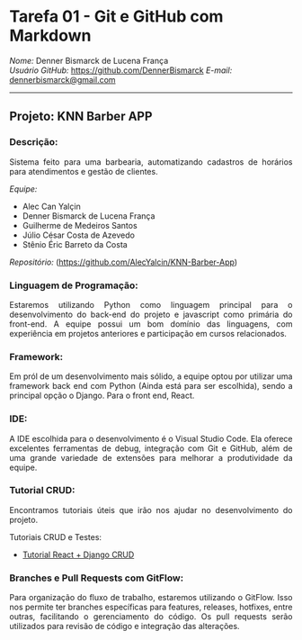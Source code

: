 # Tarefa 01 - Git e GitHub com Markdown

*Nome:* Denner Bismarck de Lucena França  
*Usuário GitHub:* https://github.com/DennerBismarck 
*E-mail:* dennerbismarck@gmail.com

---

## Projeto: KNN Barber APP

### Descrição:

<div style="text-align: justify">
Sistema feito para uma barbearia, automatizando cadastros de horários para atendimentos e gestão de clientes.

</div>

_Equipe:_
- Alec Can Yalçin
- Denner Bismarck de Lucena França
- Guilherme de Medeiros Santos
- Júlio César Costa de Azevedo
- Stênio Éric Barreto da Costa

_Repositório:_
(https://github.com/AlecYalcin/KNN-Barber-App)

### Linguagem de Programação:
<div style="text-align: justify">
Estaremos utilizando Python como linguagem principal para o desenvolvimento do back-end do projeto e javascript como primária do front-end. A equipe possui um bom domínio das linguagens, com experiência em projetos anteriores e participação em cursos relacionados.
</div>

### Framework:
<div style="text-align: justify">
Em pról de um desenvolvimento mais sólido, a equipe optou por utilizar uma framework back end com Python (Ainda está para ser escolhida), sendo a principal opção o Django. Para o front end, React.
</div>

### IDE:
<div style="text-align: justify">
A IDE escolhida para o desenvolvimento é o Visual Studio Code. Ela oferece excelentes ferramentas de debug, integração com Git e GitHub, além de uma grande variedade de extensões para melhorar a produtividade da equipe.
</div>

### Tutorial CRUD:
<div style="text-align: justify">
Encontramos tutoriais úteis que irão nos ajudar no desenvolvimento do projeto.
</div>

Tutoriais CRUD e Testes:
- [Tutorial React + Django CRUD](https://www.youtube.com/watch?v=xldTxXtNiuk)

### Branches e Pull Requests com GitFlow:
<div style="text-align: justify">
Para organização do fluxo de trabalho, estaremos utilizando o GitFlow. Isso nos permite ter branches específicas para features, releases, hotfixes, entre outras, facilitando o gerenciamento do código. Os pull requests serão utilizados para revisão de código e integração das alterações.
</div>

